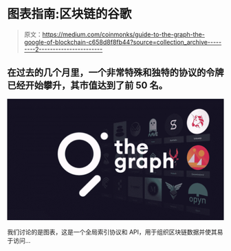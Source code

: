 # 图表指南:区块链的谷歌

> 原文：<https://medium.com/coinmonks/guide-to-the-graph-the-google-of-blockchain-c658d8f8fb44?source=collection_archive---------2----------------------->

## 在过去的几个月里，一个非常特殊和独特的协议的令牌已经开始攀升，其市值达到了前 50 名。

![](img/40c46168e1a02d3f9a8083bdab3586c2.png)

我们讨论的是图表，这是一个全局索引协议和 API，用于组织区块链数据并使其易于访问…